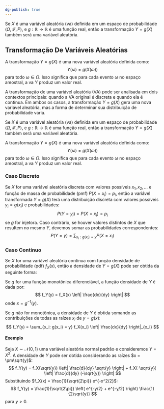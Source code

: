 ```yaml
---
dg-publish: true
---
```


Se $X$ é uma variável aleatória (va) definida em um espaço de probabilidade $\left(\Omega, \mathcal{F}, P\right)$, e $g: \mathbb{R} \rightarrow \mathbb{R}$ é uma função real, então a transformação $Y = g(X)$ também será uma variável aleatória.

## Transformação De Variáveis Aleatórias

A transformação $Y = g(X)$ é uma nova variável aleatória definida como:
$$
 Y(\omega) = g(X(\omega)) 
$$
para todo $\omega \in \Omega$. Isso significa que para cada evento $\omega$ no espaço amostral, a va $Y$ produz um valor real.

A transformação de uma variável aleatória (VA) pode ser analisada em dois contextos principais: quando a VA original é discreta e quando ela é contínua. Em ambos os casos, a transformação $Y = g(X)$ gera uma nova variável aleatória, mas a forma de determinar sua distribuição de probabilidade varia.

  Se $X$ é uma variável aleatória (va) definida em um espaço de probabilidade $(\Omega, \mathcal{F}, P)$, e $g: \mathbb{R} \rightarrow \mathbb{R}$ é uma função real, então a transformação $Y = g(X)$ também será uma variável aleatória.

A transformação $Y = g(X)$ é uma nova variável aleatória definida como:
$$
Y(\omega) = g(X(\omega))
$$
para todo $\omega \in \Omega$. Isso significa que para cada evento $\omega$ no espaço amostral, a va $Y$ produz um valor real.

### Caso Discreto

Se $X$ for uma variável aleatória discreta com valores possíveis $x_1, x_2, \dots$ e função de massa de probabilidade (pmf) $P(X = x_i) = p_i$, então a variável transformada $Y = g(X)$ terá uma distribuição discreta com valores possíveis $y_i = g(x_i)$ e probabilidades:
$$
P(Y = y_i) = P(X = x_i) = p_i
$$
se $g$ for injetora. Caso contrário, se houver valores distintos de $X$ que resultem no mesmo $Y$, devemos somar as probabilidades correspondentes:
$$
P(Y = y) = \sum_{x_i: g(x_i) = y} P(X = x_i)
$$
### Caso Contínuo

Se $X$ for uma variável aleatória contínua com função densidade de probabilidade (pdf) $f_X(x)$, então a densidade de $Y = g(X)$ pode ser obtida da seguinte forma:

Se $g$ for uma função monotônica diferenciável, a função densidade de $Y$ é dada por:
$$
f_Y(y) = f_X(x) \left| \frac{dx}{dy} \right|
$$
onde $x = g^{-1}(y)$.

Se $g$ não for monotônica, a densidade de $Y$ é obtida somando as contribuições de todas as raízes $x_i$ de $y = g(x)$:
$$
f_Y(y) = \sum_{x_i: g(x_i) = y} f_X(x_i) \left| \frac{dx}{dy} \right|_{x_i}
$$
#### Exemplo

Seja $X \sim \mathcal{N}(0,1)$ uma variável aleatória normal padrão e consideremos $Y = X^2$. A densidade de $Y$ pode ser obtida considerando as raízes $x = \pm\sqrt{y}$:
$$
f_Y(y) = f_X(\sqrt{y}) \left| \frac{d}{dy} \sqrt{y} \right| + f_X(-\sqrt{y}) \left| \frac{d}{dy} (-\sqrt{y}) \right|
$$
Substituindo $f_X(x) = \frac{1}{\sqrt{2\pi}} e^{-x^2/2}$:
$$
f_Y(y) = \frac{1}{\sqrt{2\pi}} \left( e^{-y/2} + e^{-y/2} \right) \frac{1}{2\sqrt{y}}
$$
para $y > 0$.
